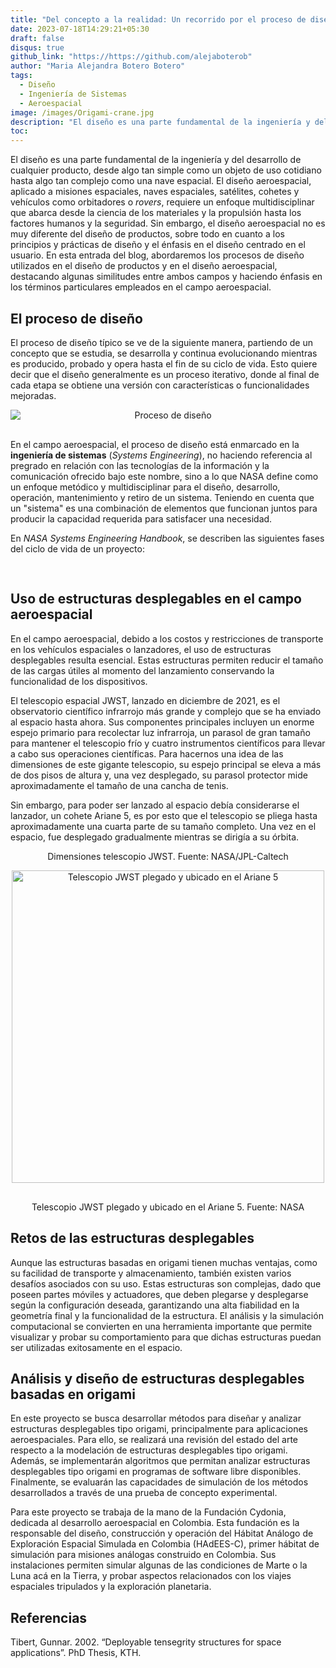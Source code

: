```yaml
---
title: "Del concepto a la realidad: Un recorrido por el proceso de diseño"
date: 2023-07-18T14:29:21+05:30
draft: false
disqus: true
github_link: "https://https://github.com/alejaboterob"
author: "Maria Alejandra Botero Botero"
tags:
  - Diseño
  - Ingeniería de Sistemas
  - Aeroespacial
image: /images/Origami-crane.jpg 
description: "El diseño es una parte fundamental de la ingeniería y del desarrollo de cualquier producto, desde algo tan simple como un objeto de uso cotidiano hasta algo tan complejo como una nave espacial. El diseño aeroespacial, aplicado a misiones espaciales, naves espaciales, satélites, cohetes y vehículos como orbitadores o *rovers*,  requiere un enfoque multidisciplinar que abarca desde la ciencia de los materiales y la propulsión hasta los factores humanos y la seguridad. Sin embargo, el diseño aeroespacial no es muy diferente del diseño de productos, sobre todo en cuanto a los principios y prácticas de diseño y el énfasis en el diseño centrado en el usuario. En esta entrada del blog, abordaremos los procesos de diseño utilizados en el diseño de productos y en el diseño aeroespacial, destacando algunas similitudes entre ambos campos y haciendo énfasis en los términos particulares empleados en el campo aeroespacial."
toc:
---
```


El diseño es una parte fundamental de la ingeniería y del desarrollo de cualquier producto, desde algo tan simple como un objeto de uso cotidiano hasta algo tan complejo como una nave espacial. El diseño aeroespacial, aplicado a misiones espaciales, naves espaciales, satélites, cohetes y vehículos como orbitadores o *rovers*,  requiere un enfoque multidisciplinar que abarca desde la ciencia de los materiales y la propulsión hasta los factores humanos y la seguridad. Sin embargo, el diseño aeroespacial no es muy diferente del diseño de productos, sobre todo en cuanto a los principios y prácticas de diseño y el énfasis en el diseño centrado en el usuario. En esta entrada del blog, abordaremos los procesos de diseño utilizados en el diseño de productos y en el diseño aeroespacial, destacando algunas similitudes entre ambos campos y haciendo énfasis en los términos particulares empleados en el campo aeroespacial.
## El proceso de diseño

El proceso de diseño típico se ve de la siguiente manera, partiendo de un concepto que se estudia, se desarrolla y continua evolucionando mientras es producido, probado y opera hasta el fin de su ciclo de vida. Esto quiere decir que el diseño generalmente es un proceso iterativo, donde al final de cada etapa se obtiene una versión con características o funcionalidades mejoradas. 

<p align = "center">
<img alt="Proceso de diseño" title="Proceso de diseño" data-src="/blogs/images/diseno_img/1.png" class="cld-responsive" style="max-width:100%; text-align: center; padding-bottom: 16px; display: block; margin: auto; {{ $style }}">
</p>

En el campo aeroespacial, el proceso de diseño está enmarcado en la **ingeniería de sistemas** (*Systems Engineering*), no haciendo referencia al pregrado en relación con las tecnologías de la información y la comunicación ofrecido bajo este nombre, sino a lo que NASA define como un enfoque metódico y multidisciplinar para el diseño, desarrollo, operación, mantenimiento y retiro de un sistema. Teniendo en cuenta que un "sistema" es una combinación de elementos que funcionan juntos para producir la capacidad requerida para satisfacer una necesidad. 

En *NASA Systems Engineering Handbook*, se describen las siguientes fases del ciclo de vida de un proyecto:

<p align = "center">
<img alt="" title="Ciclo de vida de un proyecto" data-src="/blogs/images/diseno_img/2.png" class="cld-responsive" style="max-width:100%; text-align: center; padding-bottom: 16px; display: block; margin: auto; {{ $style }}">
</p>

## Uso de estructuras desplegables en el campo aeroespacial

En el campo aeroespacial, debido a los costos y restricciones de transporte en los vehículos espaciales o lanzadores, el uso de estructuras desplegables resulta esencial. Estas estructuras permiten reducir el tamaño de las cargas útiles al momento del lanzamiento conservando la funcionalidad de los dispositivos. 

El telescopio espacial JWST, lanzado en diciembre de 2021, es el observatorio científico infrarrojo más grande y complejo que se ha enviado al espacio hasta ahora. Sus componentes principales incluyen un enorme espejo primario para recolectar luz infrarroja, un parasol de gran tamaño para mantener el telescopio frío y cuatro instrumentos científicos para llevar a cabo sus operaciones científicas. Para hacernos una idea de las dimensiones de este gigante telescopio, su espejo principal se eleva a más de dos pisos de altura y, una vez desplegado, su parasol protector mide aproximadamente el tamaño de una cancha de tenis. 

Sin embargo, para poder ser lanzado al espacio debía considerarse el lanzador, un cohete Ariane 5, es por esto que el telescopio se pliega hasta aproximadamente una cuarta parte de su tamaño completo. Una vez en el espacio, fue desplegado gradualmente mientras se dirigía a su órbita.


<p align = "center">
Dimensiones telescopio JWST. Fuente: NASA/JPL-Caltech
</p>

<p align = "center">
<img alt="Telescopio JWST plegado y ubicado en el Ariane 5" title="Telescopio JWST plegado y ubicado en el Ariane 5" data-src="/blogs/images/ariane.jpg" class="cld-responsive" style="padding-bottom: 16px; display: block; margin: auto; height:500px; {{ $style }}">
</p>
<p align = "center">
Telescopio JWST plegado y ubicado en el Ariane 5. Fuente: NASA
</p>

## Retos de las estructuras desplegables

Aunque las estructuras basadas en origami tienen muchas ventajas, como su facilidad de transporte y almacenamiento, también existen varios desafíos asociados con su uso. Estas estructuras son complejas, dado que poseen partes móviles y actuadores, que deben plegarse y desplegarse según la configuración deseada, garantizando una alta fiabilidad en la geometría final y la funcionalidad de la estructura. El análisis y la simulación computacional se convierten en una herramienta importante que permite visualizar y probar su comportamiento para que dichas estructuras puedan ser utilizadas exitosamente en el espacio. 


## Análisis y diseño de estructuras desplegables basadas en origami

En este proyecto se busca desarrollar métodos para diseñar y analizar estructuras desplegables tipo origami, principalmente para aplicaciones aeroespaciales. Para ello, se realizará una revisión del estado del arte respecto a la modelación de estructuras desplegables tipo origami. Además, se implementarán algoritmos que permitan analizar estructuras desplegables tipo origami en programas de software libre disponibles. Finalmente, se evaluarán las capacidades de simulación de los métodos desarrollados a través de una prueba de concepto experimental.

Para este proyecto se trabaja de la mano de la Fundación Cydonia, dedicada al desarrollo aeroespacial en Colombia. Esta fundación es la responsable del diseño, construcción y operación del Hábitat Análogo de Exploración Espacial Simulada en Colombia (HAdEES-C), primer hábitat de simulación para misiones análogas construido en Colombia. Sus instalaciones permiten simular algunas de las condiciones de Marte o la Luna acá en la Tierra, y probar aspectos relacionados con los viajes espaciales tripulados y la exploración planetaria. 

## Referencias

Tibert, Gunnar. 2002. “Deployable tensegrity structures for space applications”. PhD Thesis, KTH.

